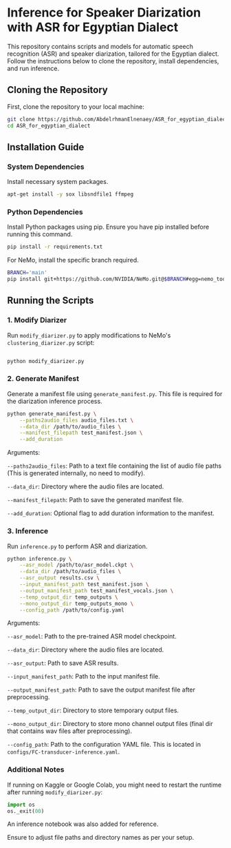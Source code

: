 # Inference for Speaker Diarization with ASR for Egyptian Dialect

This repository contains scripts and models for automatic speech recognition (ASR) and speaker diarization, tailored for the Egyptian dialect.
Follow the instructions below to clone the repository, install dependencies, and run inference.

## Cloning the Repository

First, clone the repository to your local machine:

```bash
git clone https://github.com/AbdelrhmanElnenaey/ASR_for_egyptian_dialect
cd ASR_for_egyptian_dialect
```


## Installation Guide

### System Dependencies

Install necessary system packages.

```bash
apt-get install -y sox libsndfile1 ffmpeg
```

### Python Dependencies

Install Python packages using pip. Ensure you have pip installed before running this command.

```bash
pip install -r requirements.txt
```

For NeMo, install the specific branch required.

```bash
BRANCH='main'
pip install git+https://github.com/NVIDIA/NeMo.git@$BRANCH#egg=nemo_toolkit[asr]
```

## Running the Scripts
### 1. Modify Diarizer

Run `modify_diarizer.py` to apply modifications to NeMo's `clustering_diarizer.py` script:

```bash

python modify_diarizer.py
```

### 2. Generate Manifest

Generate a manifest file using `generate_manifest.py`. This file is required for the diarization inference process.

```bash
python generate_manifest.py \
    --paths2audio_files audio_files.txt \
    --data_dir /path/to/audio_files \
    --manifest_filepath test_manifest.json \
    --add_duration
```
Arguments:

  `--paths2audio_files`: Path to a text file containing the list of audio file paths (This is generated internally, no need to modify).
  
  `--data_dir`: Directory where the audio files are located.
  
  `--manifest_filepath`: Path to save the generated manifest file.
  
  `--add_duration`: Optional flag to add duration information to the manifest.

### 3. Inference

Run `inference.py` to perform ASR and diarization.

```bash
python inference.py \
    --asr_model /path/to/asr_model.ckpt \
    --data_dir /path/to/audio_files \
    --asr_output results.csv \
    --input_manifest_path test_manifest.json \
    --output_manifest_path test_manifest_vocals.json \
    --temp_output_dir temp_outputs \
    --mono_output_dir temp_outputs_mono \
    --config_path /path/to/config.yaml
```
Arguments:

  `--asr_model`: Path to the pre-trained ASR model checkpoint.
  
  `--data_dir`: Directory where the audio files are located.
  
  `--asr_output`: Path to save ASR results.
  
  `--input_manifest_path`: Path to the input manifest file.
  
  `--output_manifest_path`: Path to save the output manifest file after preprocessing.
  
  `--temp_output_dir`: Directory to store temporary output files.
  
  `--mono_output_dir`: Directory to store mono channel output files (final dir that contains wav files after preprocessing).
  
  `--config_path`: Path to the configuration YAML file. This is located in `configs/FC-transducer-inference.yaml`.
  

### Additional Notes

  If running on Kaggle or Google Colab, you might need to restart the runtime after running `modify_diarizer.py`:

``` python
import os
os._exit(00)
```
An inference notebook was also added for reference.

Ensure to adjust file paths and directory names as per your setup.

